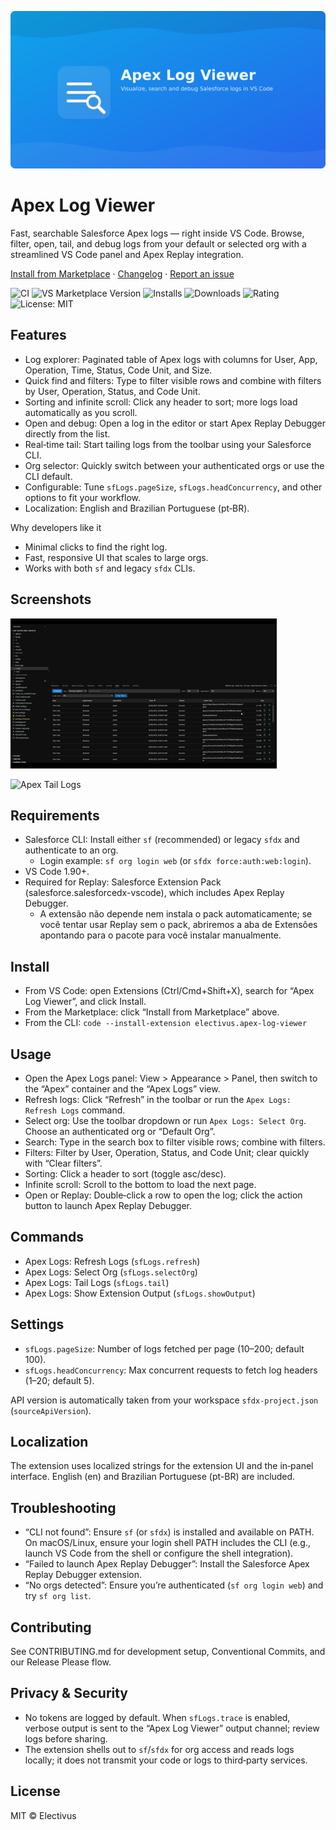 ![Apex Log Viewer banner](https://raw.githubusercontent.com/Electivus/Apex-Log-Viewer/main/media/banner.png)

# Apex Log Viewer

Fast, searchable Salesforce Apex logs — right inside VS Code. Browse, filter, open, tail, and debug logs from your default or selected org with a streamlined VS Code panel and Apex Replay integration.

[Install from Marketplace](https://marketplace.visualstudio.com/items?itemName=electivus.apex-log-viewer) · [Changelog](CHANGELOG.md) · [Report an issue](https://github.com/Electivus/Apex-Log-Viewer/issues)

![CI](https://github.com/Electivus/Apex-Log-Viewer/actions/workflows/ci.yml/badge.svg?branch=main)
![VS Marketplace Version](https://img.shields.io/visual-studio-marketplace/v/electivus.apex-log-viewer?label=Marketplace)
![Installs](https://img.shields.io/visual-studio-marketplace/i/electivus.apex-log-viewer)
![Downloads](https://img.shields.io/visual-studio-marketplace/d/electivus.apex-log-viewer)
![Rating](https://img.shields.io/visual-studio-marketplace/r/electivus.apex-log-viewer)
![License: MIT](https://img.shields.io/badge/license-MIT-blue.svg)

## Features

- Log explorer: Paginated table of Apex logs with columns for User, App, Operation, Time, Status, Code Unit, and Size.
- Quick find and filters: Type to filter visible rows and combine with filters by User, Operation, Status, and Code Unit.
- Sorting and infinite scroll: Click any header to sort; more logs load automatically as you scroll.
- Open and debug: Open a log in the editor or start Apex Replay Debugger directly from the list.
- Real‑time tail: Start tailing logs from the toolbar using your Salesforce CLI.
- Org selector: Quickly switch between your authenticated orgs or use the CLI default.
- Configurable: Tune `sfLogs.pageSize`, `sfLogs.headConcurrency`, and other options to fit your workflow.
- Localization: English and Brazilian Portuguese (pt‑BR).

Why developers like it

- Minimal clicks to find the right log.
- Fast, responsive UI that scales to large orgs.
- Works with both `sf` and legacy `sfdx` CLIs.

## Screenshots

![Overview](https://raw.githubusercontent.com/Electivus/Apex-Log-Viewer/main/media/docs/hero.gif)

![Apex Tail Logs](https://raw.githubusercontent.com/Electivus/Apex-Log-Viewer/main/media/docs/apex-tail-log.gif)

## Requirements

- Salesforce CLI: Install either `sf` (recommended) or legacy `sfdx` and authenticate to an org.
  - Login example: `sf org login web` (or `sfdx force:auth:web:login`).
- VS Code 1.90+.
- Required for Replay: Salesforce Extension Pack (salesforce.salesforcedx-vscode), which includes Apex Replay Debugger.
  - A extensão não depende nem instala o pack automaticamente; se você tentar usar Replay sem o pack, abriremos a aba de Extensões apontando para o pacote para você instalar manualmente.

## Install

- From VS Code: open Extensions (Ctrl/Cmd+Shift+X), search for “Apex Log Viewer”, and click Install.
- From the Marketplace: click “Install from Marketplace” above.
- From the CLI: `code --install-extension electivus.apex-log-viewer`

## Usage

- Open the Apex Logs panel: View > Appearance > Panel, then switch to the “Apex” container and the “Apex Logs” view.
- Refresh logs: Click “Refresh” in the toolbar or run the `Apex Logs: Refresh Logs` command.
- Select org: Use the toolbar dropdown or run `Apex Logs: Select Org`. Choose an authenticated org or “Default Org”.
- Search: Type in the search box to filter visible rows; combine with filters.
- Filters: Filter by User, Operation, Status, and Code Unit; clear quickly with “Clear filters”.
- Sorting: Click a header to sort (toggle asc/desc).
- Infinite scroll: Scroll to the bottom to load the next page.
- Open or Replay: Double‑click a row to open the log; click the action button to launch Apex Replay Debugger.

## Commands

- Apex Logs: Refresh Logs (`sfLogs.refresh`)
- Apex Logs: Select Org (`sfLogs.selectOrg`)
- Apex Logs: Tail Logs (`sfLogs.tail`)
- Apex Logs: Show Extension Output (`sfLogs.showOutput`)

## Settings

- `sfLogs.pageSize`: Number of logs fetched per page (10–200; default 100).
- `sfLogs.headConcurrency`: Max concurrent requests to fetch log headers (1–20; default 5).

API version is automatically taken from your workspace `sfdx-project.json` (`sourceApiVersion`).

 

## Localization

The extension uses localized strings for the extension UI and the in‑panel interface. English (en) and Brazilian Portuguese (pt-BR) are included.

## Troubleshooting

- “CLI not found”: Ensure `sf` (or `sfdx`) is installed and available on PATH. On macOS/Linux, ensure your login shell PATH includes the CLI (e.g., launch VS Code from the shell or configure the shell integration).
- “Failed to launch Apex Replay Debugger”: Install the Salesforce Apex Replay Debugger extension.
- “No orgs detected”: Ensure you’re authenticated (`sf org login web`) and try `sf org list`.

## Contributing

See CONTRIBUTING.md for development setup, Conventional Commits, and our Release Please flow.

## Privacy & Security

- No tokens are logged by default. When `sfLogs.trace` is enabled, verbose output is sent to the “Apex Log Viewer” output channel; review logs before sharing.
- The extension shells out to `sf`/`sfdx` for org access and reads logs locally; it does not transmit your code or logs to third‑party services.

## License

MIT © Electivus

